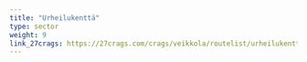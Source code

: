 ```yaml
---
title: "Urheilukenttä"
type: sector
weight: 9
link_27crags: https://27crags.com/crags/veikkola/routelist/urheilukentta
---
```



